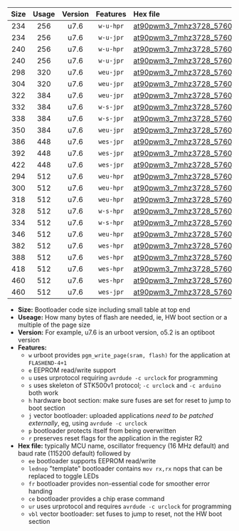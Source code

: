 |Size|Usage|Version|Features|Hex file|
|:-:|:-:|:-:|:-:|:--|
|234|256|u7.6|`w-u-hpr`|[at90pwm3_7mhz3728_57600bps_ur.hex](https://raw.githubusercontent.com/stefanrueger/urboot/main//at90pwm3_7mhz3728_57600bps_ur.hex)|
|234|256|u7.6|`w-u-jpr`|[at90pwm3_7mhz3728_57600bps_ur_vbl.hex](https://raw.githubusercontent.com/stefanrueger/urboot/main//at90pwm3_7mhz3728_57600bps_ur_vbl.hex)|
|240|256|u7.6|`w-u-hpr`|[at90pwm3_7mhz3728_57600bps_lednop_ur.hex](https://raw.githubusercontent.com/stefanrueger/urboot/main//at90pwm3_7mhz3728_57600bps_lednop_ur.hex)|
|240|256|u7.6|`w-u-jpr`|[at90pwm3_7mhz3728_57600bps_lednop_ur_vbl.hex](https://raw.githubusercontent.com/stefanrueger/urboot/main//at90pwm3_7mhz3728_57600bps_lednop_ur_vbl.hex)|
|298|320|u7.6|`weu-jpr`|[at90pwm3_7mhz3728_57600bps_ee_ur_vbl.hex](https://raw.githubusercontent.com/stefanrueger/urboot/main//at90pwm3_7mhz3728_57600bps_ee_ur_vbl.hex)|
|304|320|u7.6|`weu-jpr`|[at90pwm3_7mhz3728_57600bps_ee_lednop_ur_vbl.hex](https://raw.githubusercontent.com/stefanrueger/urboot/main//at90pwm3_7mhz3728_57600bps_ee_lednop_ur_vbl.hex)|
|322|384|u7.6|`weu-jpr`|[at90pwm3_7mhz3728_57600bps_ee_lednop_fr_ur_vbl.hex](https://raw.githubusercontent.com/stefanrueger/urboot/main//at90pwm3_7mhz3728_57600bps_ee_lednop_fr_ur_vbl.hex)|
|332|384|u7.6|`w-s-jpr`|[at90pwm3_7mhz3728_57600bps_vbl.hex](https://raw.githubusercontent.com/stefanrueger/urboot/main//at90pwm3_7mhz3728_57600bps_vbl.hex)|
|338|384|u7.6|`w-s-jpr`|[at90pwm3_7mhz3728_57600bps_lednop_vbl.hex](https://raw.githubusercontent.com/stefanrueger/urboot/main//at90pwm3_7mhz3728_57600bps_lednop_vbl.hex)|
|350|384|u7.6|`weu-jpr`|[at90pwm3_7mhz3728_57600bps_ee_lednop_fr_ce_ur_vbl.hex](https://raw.githubusercontent.com/stefanrueger/urboot/main//at90pwm3_7mhz3728_57600bps_ee_lednop_fr_ce_ur_vbl.hex)|
|386|448|u7.6|`wes-jpr`|[at90pwm3_7mhz3728_57600bps_ee_vbl.hex](https://raw.githubusercontent.com/stefanrueger/urboot/main//at90pwm3_7mhz3728_57600bps_ee_vbl.hex)|
|392|448|u7.6|`wes-jpr`|[at90pwm3_7mhz3728_57600bps_ee_lednop_vbl.hex](https://raw.githubusercontent.com/stefanrueger/urboot/main//at90pwm3_7mhz3728_57600bps_ee_lednop_vbl.hex)|
|422|448|u7.6|`wes-jpr`|[at90pwm3_7mhz3728_57600bps_ee_lednop_fr_vbl.hex](https://raw.githubusercontent.com/stefanrueger/urboot/main//at90pwm3_7mhz3728_57600bps_ee_lednop_fr_vbl.hex)|
|294|512|u7.6|`weu-hpr`|[at90pwm3_7mhz3728_57600bps_ee_ur.hex](https://raw.githubusercontent.com/stefanrueger/urboot/main//at90pwm3_7mhz3728_57600bps_ee_ur.hex)|
|300|512|u7.6|`weu-hpr`|[at90pwm3_7mhz3728_57600bps_ee_lednop_ur.hex](https://raw.githubusercontent.com/stefanrueger/urboot/main//at90pwm3_7mhz3728_57600bps_ee_lednop_ur.hex)|
|318|512|u7.6|`weu-hpr`|[at90pwm3_7mhz3728_57600bps_ee_lednop_fr_ur.hex](https://raw.githubusercontent.com/stefanrueger/urboot/main//at90pwm3_7mhz3728_57600bps_ee_lednop_fr_ur.hex)|
|328|512|u7.6|`w-s-hpr`|[at90pwm3_7mhz3728_57600bps.hex](https://raw.githubusercontent.com/stefanrueger/urboot/main//at90pwm3_7mhz3728_57600bps.hex)|
|334|512|u7.6|`w-s-hpr`|[at90pwm3_7mhz3728_57600bps_lednop.hex](https://raw.githubusercontent.com/stefanrueger/urboot/main//at90pwm3_7mhz3728_57600bps_lednop.hex)|
|346|512|u7.6|`weu-hpr`|[at90pwm3_7mhz3728_57600bps_ee_lednop_fr_ce_ur.hex](https://raw.githubusercontent.com/stefanrueger/urboot/main//at90pwm3_7mhz3728_57600bps_ee_lednop_fr_ce_ur.hex)|
|382|512|u7.6|`wes-hpr`|[at90pwm3_7mhz3728_57600bps_ee.hex](https://raw.githubusercontent.com/stefanrueger/urboot/main//at90pwm3_7mhz3728_57600bps_ee.hex)|
|388|512|u7.6|`wes-hpr`|[at90pwm3_7mhz3728_57600bps_ee_lednop.hex](https://raw.githubusercontent.com/stefanrueger/urboot/main//at90pwm3_7mhz3728_57600bps_ee_lednop.hex)|
|418|512|u7.6|`wes-hpr`|[at90pwm3_7mhz3728_57600bps_ee_lednop_fr.hex](https://raw.githubusercontent.com/stefanrueger/urboot/main//at90pwm3_7mhz3728_57600bps_ee_lednop_fr.hex)|
|460|512|u7.6|`wes-hpr`|[at90pwm3_7mhz3728_57600bps_ee_lednop_fr_ce.hex](https://raw.githubusercontent.com/stefanrueger/urboot/main//at90pwm3_7mhz3728_57600bps_ee_lednop_fr_ce.hex)|
|460|512|u7.6|`wes-jpr`|[at90pwm3_7mhz3728_57600bps_ee_lednop_fr_ce_vbl.hex](https://raw.githubusercontent.com/stefanrueger/urboot/main//at90pwm3_7mhz3728_57600bps_ee_lednop_fr_ce_vbl.hex)|

- **Size:** Bootloader code size including small table at top end
- **Useage:** How many bytes of flash are needed, ie, HW boot section or a multiple of the page size
- **Version:** For example, u7.6 is an urboot version, o5.2 is an optiboot version
- **Features:**
  + `w` urboot provides `pgm_write_page(sram, flash)` for the application at `FLASHEND-4+1`
  + `e` EEPROM read/write support
  + `u` uses urprotocol requiring `avrdude -c urclock` for programming
  + `s` uses skeleton of STK500v1 protocol; `-c urclock` and `-c arduino` both work
  + `h` hardware boot section: make sure fuses are set for reset to jump to boot section
  + `j` vector bootloader: uploaded applications *need to be patched externally*, eg, using `avrdude -c urclock`
  + `p` bootloader protects itself from being overwritten
  + `r` preserves reset flags for the application in the register R2
- **Hex file:** typically MCU name, oscillator frequency (16 MHz default) and baud rate (115200 default) followed by
  + `ee` bootloader supports EEPROM read/write
  + `lednop` "template" bootloader contains `mov rx,rx` nops that can be replaced to toggle LEDs
  + `fr` bootloader provides non-essential code for smoother error handing
  + `ce` bootloader provides a chip erase command
  + `ur` uses urprotocol and requires `avrdude -c urclock` for programming
  + `vbl` vector bootloader: set fuses to jump to reset, not the HW boot section
